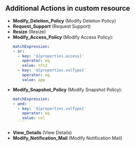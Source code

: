 ## Additional Actions in custom resource
* **Modify_Deletion_Policy** (Modify Deletion Policy)
* **Request_Support** (Request Support)
* **Resize** (Resize)
* **Modify_Access_Policy** (Modify Access Policy):
    ````yaml
  matchExpression:
  - or:
      - key: '${properties.access}'
        operator: eq
        value: nfs3
      - key: '${properties.volType}'
        operator: eq
        value: app
    ````
* **Modify_Snapshot_Policy** (Modify Snapshot Policy):
    ````yaml
  matchExpression:
  - and:
      - key: '${properties.volType}'
        operator: eq
        value: col
      ````
* **View_Details** (View Details)
* **Modify_Notification_Mail** (Modify Notification Mail)